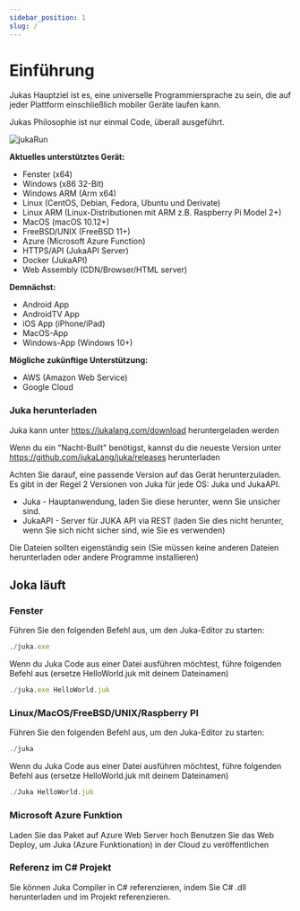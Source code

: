 ```yaml
---
sidebar_position: 1
slug: /
---
```


# Einführung

Jukas Hauptziel ist es, eine universelle Programmiersprache zu sein, die auf jeder Plattform einschließlich mobiler Geräte laufen kann.

Jukas Philosophie ist nur einmal Code, überall ausgeführt.

![jukaRun](https://user-images.githubusercontent.com/11934545/176820860-9ff1eff4-cbde-4e90-a56f-b0826f4760a5.gif)

__Aktuelles unterstütztes Gerät:__
- Fenster (x64)
- Windows (x86 32-Bit)
- Windows ARM (Arm x64)
- Linux (CentOS, Debian, Fedora, Ubuntu und Derivate)
- Linux ARM (Linux-Distributionen mit ARM z.B. Raspberry Pi Model 2+)
- MacOS (macOS 10.12+)
- FreeBSD/UNIX (FreeBSD 11+)
- Azure (Microsoft Azure Function)
- HTTPS/API (JukaAPI Server)
- Docker (JukaAPI)
- Web Assembly (CDN/Browser/HTML server)

__Demnächst:__
- Android App
- AndroidTV App
- iOS App (iPhone/iPad)
- MacOS-App
- Windows-App (Windows 10+)

__Mögliche zukünftige Unterstützung:__
- AWS (Amazon Web Service)
- Google Cloud


### Juka herunterladen
Juka kann unter https://jukalang.com/download heruntergeladen werden

Wenn du ein "Nacht-Built" benötigst, kannst du die neueste Version unter https://github.com/jukaLang/juka/releases herunterladen

Achten Sie darauf, eine passende Version auf das Gerät herunterzuladen. Es gibt in der Regel 2 Versionen von Juka für jede OS: Juka und JukaAPI.
- Juka - Hauptanwendung, laden Sie diese herunter, wenn Sie unsicher sind.
- JukaAPI - Server für JUKA API via REST (laden Sie dies nicht herunter, wenn Sie sich nicht sicher sind, wie Sie es verwenden)

Die Dateien sollten eigenständig sein (Sie müssen keine anderen Dateien herunterladen oder andere Programme installieren)

## Joka läuft

### Fenster

Führen Sie den folgenden Befehl aus, um den Juka-Editor zu starten:

```jsx
./juka.exe
```

Wenn du Juka Code aus einer Datei ausführen möchtest, führe folgenden Befehl aus (ersetze HelloWorld.juk mit deinem Dateinamen)

```jsx
./juka.exe HelloWorld.juk
```

### Linux/MacOS/FreeBSD/UNIX/Raspberry PI

Führen Sie den folgenden Befehl aus, um den Juka-Editor zu starten:
```jsx
./juka
```

Wenn du Juka Code aus einer Datei ausführen möchtest, führe folgenden Befehl aus (ersetze HelloWorld.juk mit deinem Dateinamen)

```jsx
./Juka HelloWorld.juk
```


### Microsoft Azure Funktion

Laden Sie das Paket auf Azure Web Server hoch Benutzen Sie das Web Deploy, um Juka (Azure Funktionation) in der Cloud zu veröffentlichen

### Referenz im C# Projekt

Sie können Juka Compiler in C# referenzieren, indem Sie C# .dll herunterladen und im Projekt referenzieren.
